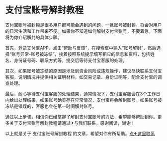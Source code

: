 # 支付宝账号解封教程

支付宝账号被封锁是很多用户都可能会遇到的问题，一旦账号被封锁，将会对用户的日常生活和工作带来不便。如果你不知道如何解封支付宝账号，不要着急，下面将为你介绍解封的具体步骤。

首先，登录支付宝APP，点击“帮助与反馈”，在搜索框中输入“账号解封”，然后选择“账号异常-账号被冻结”，接着按照系统提示填写相应的信息和资料，包括姓名、身份证号码、联系方式等，提交后等待支付宝客服的处理。

其次，如果账号被冻结的原因是涉及到资金风险或违规操作，建议尽快联系支付宝客服，说明情况并提供相关证明材料，如交易记录、身份证明等，配合支付宝的调查处理。

最后，耐心等待支付宝客服的处理结果，通常情况下，支付宝客服会在3个工作日内给出处理结果，如果账号确实存在异常情况，支付宝将会解封账号，如果账号被冻结是错误的，客服也会在第一时间解封账号。

通过以上步骤，相信你已经掌握了解封支付宝账号的方法，希望能够帮助到你。更多关于支付宝账号解封教程请通过✈与我们联系，感谢阅读，谢谢！

以上就是关于 支付宝账号解封教程 的文章，希望对你有所帮助。[点✈这里联系](https://ww.k02.cc)